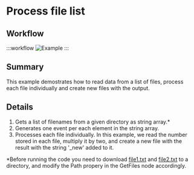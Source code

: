 # Process file list

## Workflow

:::workflow
![Example](~/workflows//BonsaiExamples/IO/ProcessFileList/ProcessFileList.bonsai)
:::

## Summary
This example demostrates how to read data from a list of files, process each file individually and create new files with the output.

## Details
1. Gets a list of filenames from a given directory as string array.*
2. Generates one event per each element in the string array.
3. Processes each file individually. In this example, we read the number stored in each file, multiply it by two, and create a new file with the result with the string '_new' added to it.

*Before running the code you need to download [file1.txt](https://github.com/fchampalimaud/cf.bonsai/blob/main/docs/workflows/BonsaiExamples/IO/ProcessFileList/file1.txt) and [file2.txt](https://github.com/fchampalimaud/cf.bonsai/blob/main/docs/workflows/BonsaiExamples/IO/ProcessFileList/file1.txt) to a directory, and modify the Path propery in the GetFiles node accordingly. 



